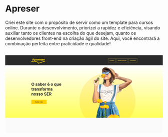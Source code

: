 # Apreser
Criei este site com o propósito de servir como um template para cursos online. Durante o desenvolvimento, priorizei a rapidez e eficiência, visando auxiliar tanto os clientes na escolha do que desejam, quanto os desenvolvedores front-end na criação ágil do site. Aqui, você encontrará a combinação perfeita entre praticidade e qualidade!
##
<img src="./imagens/1.JPG">
